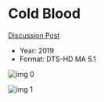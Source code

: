 # Cold Blood

[Discussion Post](https://www.avsforum.com/threads/bass-eq-for-filtered-movies.2995212/post-58489956)

* Year: 2019
* Format: DTS-HD MA 5.1

![img 0](https://i.imgur.com/15IfhTG.jpg)

![img 1](https://i.imgur.com/tTWciNf.png)

